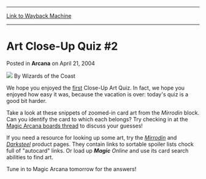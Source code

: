 
---
[Link to Wayback Machine](https://web.archive.org/web/20211018083415/https://magic.wizards.com/en/articles/archive/arcana/art-close-quiz-2-2004-04-21)

[_metadata_:author]:- "Wizards of the Coast"
[_metadata_:description]:- "We hope you enjoyed the first Close-Up Art Quiz. In fact, we hope you enjoyed how easy it was, because the vacation is over: today's quiz is a good bit harder. Take a look at these snippets of zoomed-in card art from the Mirrodin block. Can you identify the card to which each belongs? Try checking in at the Magic Arcana boards thread to discuss your guesses!If you need a"
[_metadata_:generator]:- "Drupal 7 (http://drupal.org)"
[_metadata_:node]:- "606726"
[_metadata_:publish_date]:- "2004-04-21"
[_metadata_:source]:- "div-main-content"
[_metadata_:title]:- "Art Close-Up Quiz #2"
[_metadata_:wayback_capture_timestamp]:- "2021-10-18 08:34:15"
[_metadata_:wayback_raw_url]:- "https://web.archive.org/web/20211018083415id_/https://magic.wizards.com/en/articles/archive/arcana/art-close-quiz-2-2004-04-21"
[_metadata_:wayback_url]:- "https://magic.wizards.com/en/articles/archive/arcana/art-close-quiz-2-2004-04-21"
---


Art Close-Up Quiz #2
====================



 Posted in **Arcana**
 on April 21, 2004 






![](https://media.magic.wizards.com/styles/auth_small/public/images/person/wizards_author.jpg)
By Wizards of the Coast











We hope you enjoyed the [first](/en/articles/archive/art-close-quiz-1-2004-04-12) Close-Up Art Quiz. In fact, we hope you enjoyed how easy it was, because the vacation is over: today's quiz is a good bit harder. 

Take a look at these snippets of zoomed-in card art from the *Mirrodin* block. Can you identify the card to which each belongs? Try checking in at the [Magic Arcana boards thread](http://boards1.wizards.com/showthread.php?s=&threadid=211646) to discuss your guesses!

If you need a resource for looking up some art, try the *[Mirrodin](http://archive.wizards.com/Magic/Magazine/Article.aspx?x=magic/expansion/mirrodin)* and *[Darksteel](http://archive.wizards.com/Magic/Magazine/Article.aspx?x=magic/expansion/darksteel)* product pages. They contain links to sortable spoiler lists chock full of "autocard" links. Or load up ***Magic** Online* and use its card search abilities to find art.

Tune in to Magic Arcana tomorrow for the answers!








